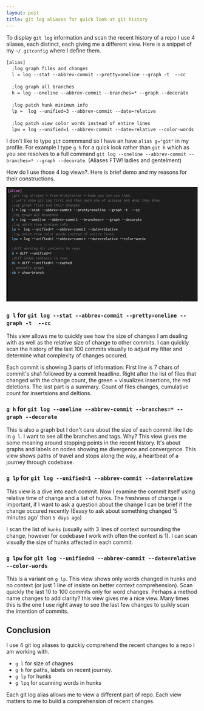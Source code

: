 ```yaml
---
layout: post
title: git log aliases for quick look at git history
---
```


To display `git log` information and scan the recent history of a repo I use 4 aliases, each distinct, each giving me a different view. Here is a snippet of my `~/.gitconfig` where I define them.

```
[alias]
  ;log graph files and changes
  l = log --stat --abbrev-commit --pretty=oneline --graph -t  --cc

  ;log graph all branches
  h = log --oneline --abbrev-commit --branches=* --graph --decorate

  ;log patch hunk minimum info
  lp =  log --unified=3 --abbrev-commit --date=relative

  ;log patch view color words instead of entire lines
  lpw = log --unified=1 --abbrev-commit --date=relative --color-words
```

I don't like to type `git` commmand so I have an have `alias g="git"` in my profile. For example I type `g h` for a quick look rather than `git h` which as you see resolves to a full command `git log --oneline --abbrev-commit --branches=* --graph --decorate`. (Aliases FTW! ladies and gentelment)

How do I use those 4 log views?. Here is brief demo and my reasons for their constructions.

![Animated Gif of git log aliases in action](/images/git-log-alias-rubytester.gif)

### `g l` for `git log --stat --abbrev-commit --pretty=oneline --graph -t  --cc`

This view allows me to quickly see how the size of changes I am dealing with as well as the relative size of change to other commits. I can quickly scan the history of the last 100 commits visually to adjust my filter and determine what complexity of changes occured.

Each commit is showing 3 parts of information: First line is 7 chars of commit's sha1 followed by a commit headline. Right after the list of files that changed with the change count, the green + visualizes insertions, the red deletions. The last part is a summary. Count of files changes, cumulative count for insertsions and deltions.

### `g h` for `git log --oneline --abbrev-commit --branches=* --graph --decorate`

This is also a graph but I don't care about the size of each commit like I do in `g l`. I want to see all the branches and tags. Why? This view gives me some meaning around stopping points in the recent history. It's about graphs and labels on nodes showing me divergence and convergence. This view shows paths of travel and stops along the way, a heartbeat of a journey through codebase.

### `g lp` for `git log --unified=1 --abbrev-commit --date=relative`

This view is a dive into each commit. Now I examine the commit itself using relative time of change and a list of hunks. The freshness of change is important, if I want to ask a question about the change I can be brief if the change occured recently (Eeasy to ask about something changed '5 minutes ago' than `5 days ago`)

I scan the list of `hunks` (usually with 3 lines of context surrounding the change, however for codebase I work with often the context is 1). I can scan visually the size of hunks affected in each commit.

### `g lpw` for `git log --unified=0 --abbrev-commit --date=relative --color-words`

This is a variant on `g lp`. This view shows only words changed in hunks and no context (or just 1 line of insiste on better context comprehension). Scan quickly the last 10 to 100 commits only for word changes. Perhaps a method name changes to add clarity? this view gives me a nice view. Many times this is the one I use right away to see the last few changes to quikly scan the intention of commits.

## Conclusion

I use 4 git log aliases to quickly comprehend the recent changes to a repo I am working with.

- `g l` for size of chagnes
- `g h` for paths, labels on recent journey.
- `g lp` for hunks
- `g lpq` for scanning words in hunks

Each git log alias allows me to view a different part of repo. Each view matters to me to build a comprehension of recent changes.
